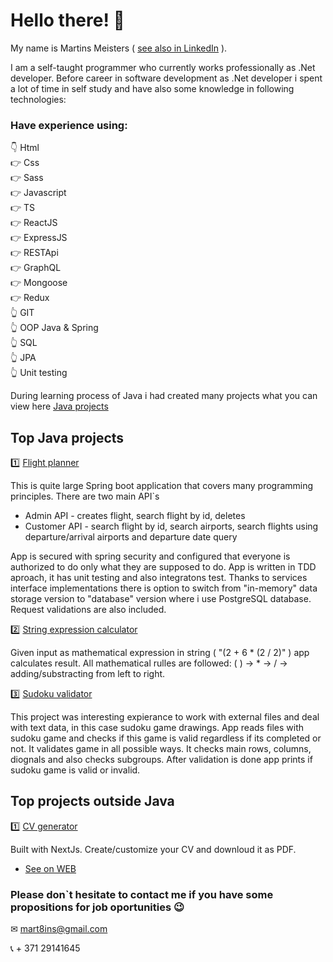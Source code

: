 # Hello there! 👋

My name is Martins Meisters ( [see also in LinkedIn](https://www.linkedin.com/in/martinsmeisters/) ).  

I am a self-taught programmer who currently works professionally as .Net developer. Before career in software development as .Net developer i spent a lot of time in self study and have also some knowledge in following technologies:

### Have experience using:  <br>

👇 Html  <br>
👉 Css  <br>
👉 Sass  <br>
👉 Javascript  <br>
👉 TS  <br>
👉 ReactJS  <br>
👉 ExpressJS  <br>
👉 RESTApi  <br>
👉 GraphQL  <br>
👉 Mongoose  <br>
👉 Redux  <br>
👆 GIT  <br>
👆 OOP Java & Spring  <br>
👆 SQL  <br>
👆 JPA  <br>
👆 Unit testing  <br>

During learning process of Java i had created many projects what you can view here 
[Java projects](https://github.com/stars/mart8ins/lists/java-projects)

## Top Java projects
1️⃣ [Flight planner](https://github.com/mart8ins/flight-planner)  <br>

This is quite large Spring boot application that covers many programming principles. There are two main API`s

* Admin API - creates flight, search flight by id, deletes
* Customer API - search flight by id, search airports, search flights using departure/arrival airports and departure date query  <br>

App is secured with spring security and configured that everyone is authorized to do only what they are supposed to do. App is written in TDD aproach, it has unit testing and also integratons test. Thanks to services interface implementations there is option to switch from  "in-memory" data storage version to "database" version where i use PostgreSQL database. Request validations are also included.  <br>

2️⃣ [String expression calculator](https://github.com/mart8ins/stringExpressionCalculator)  <br>

Given input as mathematical expression in string ( "(2 + 6 * (2 / 2)" ) app calculates result. All mathematical rulles are followed: ( ) -> * -> / -> adding/substracting from left to right.  <br>

3️⃣ [Sudoku validator](https://github.com/mart8ins/sudokuValidator)  <br>

This project was interesting expierance to work with external files and deal with text data, in this case sudoku game drawings. App reads files with sudoku game and checks if this game is valid regardless if its completed or not. It validates game in all possible ways. It checks main rows, columns, diognals and also checks subgroups. After validation is done app prints if sudoku game is valid or invalid.  <br>

## Top projects outside Java
1️⃣ [CV generator](https://github.com/mart8ins/cv-generator)  <br>

Built with NextJs. Create/customize your CV and downloud it as PDF.
- [See on WEB](https://cv-generator-rho.vercel.app/)  <br>

### Please don`t hesitate to contact me if you have some propositions for job oportunities 😉  <br>

✉ mart8ins@gmail.com  <br>

📞 + 371 29141645


